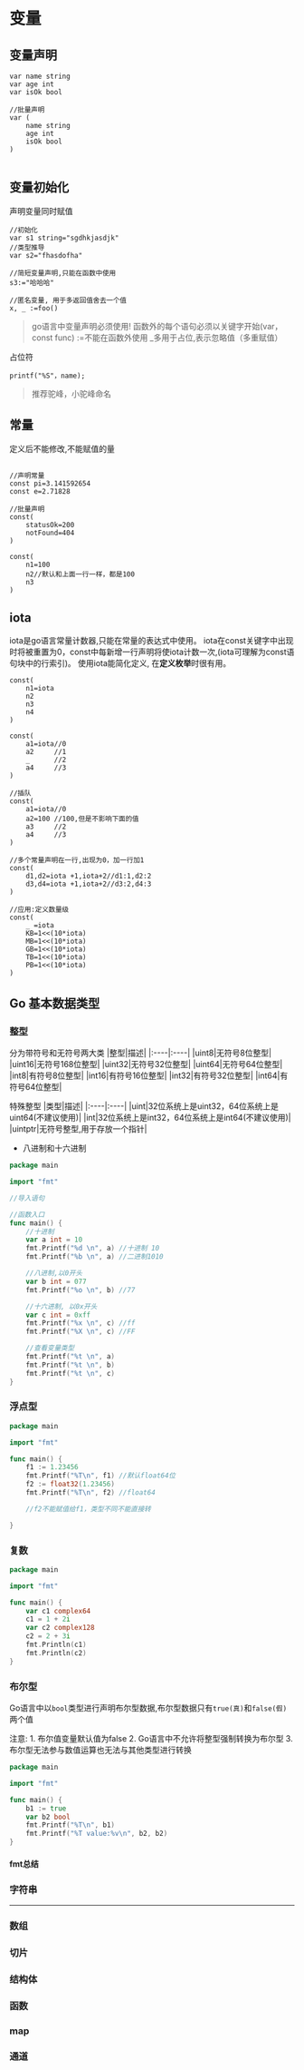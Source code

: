 # 变量

## 变量声明

```golang
var name string
var age int 
var isOk bool

//批量声明
var (
    name string
    age int
    isOk bool
)


```

## 变量初始化
声明变量同时赋值

```golang 
//初始化
var s1 string="sgdhkjasdjk"
//类型推导
var s2="fhasdofha"

//简短变量声明,只能在函数中使用
s3:="哈哈哈"

//匿名变量, 用于多返回值舍去一个值
x, _ :=foo()

```

> go语言中变量声明必须使用!
> 函数外的每个语句必须以关键字开始(var，const func)
> :=不能在函数外使用
> _多用于占位,表示忽略值（多重赋值）


占位符
```golang
printf("%S"，name);
```

> 推荐驼峰，小驼峰命名

## 常量
定义后不能修改,不能赋值的量
```golang

//声明常量
const pi=3.141592654
const e=2.71828

//批量声明
const(
    statusOk=200
    notFound=404
)

const(
    n1=100
    n2//默认和上面一行一样，都是100
    n3
)
```

## iota
iota是go语言常量计数器,只能在常量的表达式中使用。
iota在const关键字中出现时将被重置为0，const中每新增一行声明将使iota计数一次,(iota可理解为const语句块中的行索引)。 使用iota能简化定义, 在**定义枚举**时很有用。

```golang
const(
    n1=iota
    n2
    n3
    n4
)

const(
    a1=iota//0
    a2     //1
    _      //2
    a4     //3
)

//插队
const(
    a1=iota//0
    a2=100 //100,但是不影响下面的值
    a3     //2
    a4     //3
)

//多个常量声明在一行,出现为0，加一行加1
const(
    d1,d2=iota +1,iota+2//d1:1,d2:2
    d3,d4=iota +1,iota+2//d3:2,d4:3
)

//应用:定义数量级
const(
    _ =iota
    KB=1<<(10*iota)
    MB=1<<(10*iota)
    GB=1<<(10*iota)
    TB=1<<(10*iota)
    PB=1<<(10*iota)
)
```
## Go 基本数据类型

### 整型
分为带符号和无符号两大类
|整型|描述|
|:----|:----|
|uint8|无符号8位整型|
|uint16|无符号168位整型|
|uint32|无符号32位整型|
|uint64|无符号64位整型|
|int8|有符号8位整型|
|int16|有符号16位整型|
|int32|有符号32位整型|
|int64|有符号64位整型|

特殊整型
|类型|描述|
|:----|:----|
|uint|32位系统上是uint32，64位系统上是uint64(不建议使用)|
|int|32位系统上是int32，64位系统上是int64(不建议使用)|
|uintptr|无符号整型,用于存放一个指针|

- 八进制和十六进制
```go
package main

import "fmt"

//导入语句

//函数入口
func main() {
	//十进制
	var a int = 10
	fmt.Printf("%d \n", a) //十进制 10
	fmt.Printf("%b \n", a) //二进制1010

	//八进制,以0开头
	var b int = 077
	fmt.Printf("%o \n", b) //77

	//十六进制, 以0x开头
	var c int = 0xff
	fmt.Printf("%x \n", c) //ff
	fmt.Printf("%X \n", c) //FF

    //查看变量类型
	fmt.Printf("%t \n", a)
	fmt.Printf("%t \n", b)
	fmt.Printf("%t \n", c)
}

```

### 浮点型
```go
package main

import "fmt"

func main() {
	f1 := 1.23456
	fmt.Printf("%T\n", f1) //默认float64位
	f2 := float32(1.23456)
	fmt.Printf("%T\n", f2) //float64

	//f2不能赋值给f1，类型不同不能直接转

}
```

### 复数
```go
package main

import "fmt"

func main() {
	var c1 complex64
	c1 = 1 + 2i
	var c2 complex128
	c2 = 2 + 3i
	fmt.Println(c1)
	fmt.Println(c2)
}
```


### 布尔型
Go语言中以`bool`类型进行声明布尔型数据,布尔型数据只有`true(真)`和`false(假)`两个值

注意:
    1. 布尔值变量默认值为false
    2. Go语言中不允许将整型强制转换为布尔型
    3. 布尔型无法参与数值运算也无法与其他类型进行转换

```go
package main

import "fmt"

func main() {
	b1 := true
	var b2 bool
	fmt.Printf("%T\n", b1)
	fmt.Printf("%T value:%v\n", b2, b2)
}

```

#### fmt总结


### 字符串

---

### 数组

### 切片

### 结构体

### 函数

### map

### 通道
